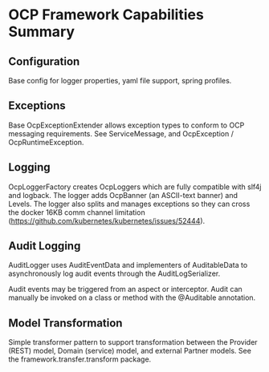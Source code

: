 # OCP Framework Capabilities Summary

## Configuration
Base config for logger properties, yaml file support, spring profiles.

## Exceptions
Base OcpExceptionExtender allows exception types to conform to OCP messaging requirements.
See ServiceMessage, and OcpException / OcpRuntimeException.

## Logging
OcpLoggerFactory creates OcpLoggers which are fully compatible with slf4j and logback. The logger adds OcpBanner (an ASCII-text banner) and Levels. The logger also splits and manages exceptions so they can cross the docker 16KB comm channel limitation (https://github.com/kubernetes/kubernetes/issues/52444).

## Audit Logging
AuditLogger uses AuditEventData and implementers of AuditableData to asynchronously log audit events through the AuditLogSerializer.

Audit events may be triggered from an aspect or interceptor.  Audit can manually be invoked on a class or method with the @Auditable annotation.

## Model Transformation
Simple transformer pattern to support transformation between the Provider (REST) model, Domain (service) model, and external Partner models. See the framework.transfer.transform package.

